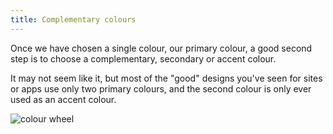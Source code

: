```yaml
---
title: Complementary colours
---
```


<div class="panels">
<div>

Once we have chosen a single colour, our primary colour, a good second step is to choose a complementary, secondary or accent colour.

It may not seem like it, but most of the "good" designs you've seen for sites or apps use only two primary colours, and the second colour is only ever used as an accent colour.

</div>
<div>

![colour wheel](../colour-wheel.gif)

</div>
</div>
